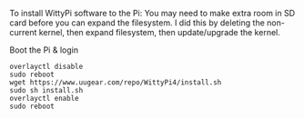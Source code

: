 To install WittyPi software to the Pi:
You may need to make extra room in SD card before you can expand the filesystem. I did this by deleting the non-current kernel, then expand filesystem, then update/upgrade the kernel.


Boot the Pi & login
```
overlayctl disable
sudo reboot
wget https://www.uugear.com/repo/WittyPi4/install.sh
sudo sh install.sh
overlayctl enable
sudo reboot
```
